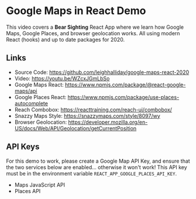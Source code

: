 # Google Maps in React Demo

This video covers a **Bear Sighting** React App where we learn how Google Maps, Google Places, and browser geolocation works. All using modern React (hooks) and up to date packages for 2020.

## Links

- Source Code: https://github.com/leighhalliday/google-maps-react-2020
- Video: https://youtu.be/WZcxJGmLbSo
- Google Maps React: https://www.npmjs.com/package/@react-google-maps/api
- Google Places React: https://www.npmjs.com/package/use-places-autocomplete
- Reach Combobox: https://reacttraining.com/reach-ui/combobox/
- Snazzy Maps Style: https://snazzymaps.com/style/8097/wy
- Browser Geolocation: https://developer.mozilla.org/en-US/docs/Web/API/Geolocation/getCurrentPosition

## API Keys

For this demo to work, please create a Google Map API Key, and ensure that the two services below are enabled... otherwise it won't work! This API key must be in the environment variable `REACT_APP_GOOGLE_PLACES_API_KEY`.

- Maps JavaScript API
- Places API
